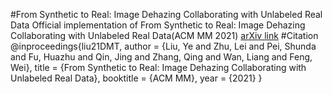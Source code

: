 #From Synthetic to Real: Image Dehazing Collaborating with Unlabeled Real Data
Official implementation of From Synthetic to Real: Image Dehazing Collaborating with Unlabeled Real Data(ACM MM 2021)
[arXiv link](https://arxiv.org/abs/2108.02934)
#Citation
@inproceedings{liu21DMT,
     author = {Liu, Ye and Zhu, Lei and Pei, Shunda and Fu, Huazhu and Qin, Jing and Zhang, Qing and Wan, Liang and Feng, Wei},
     title = {From Synthetic to Real: Image Dehazing Collaborating with Unlabeled Real Data},
     booktitle = {ACM MM},
     year = {2021}
}
